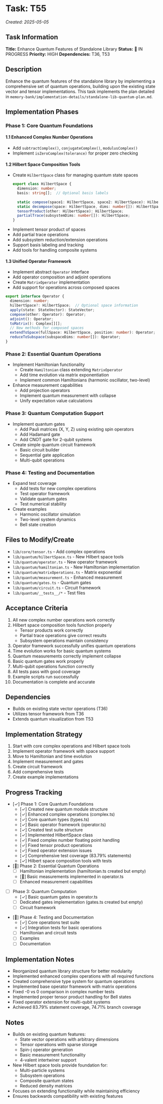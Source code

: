 # Task: T55
*Created: 2025-05-05*

## Task Information
**Title:** Enhance Quantum Features of Standalone Library
**Status:** 🔄 IN PROGRESS
**Priority:** HIGH
**Dependencies:** T36, T53

## Description
Enhance the quantum features of the standalone library by implementing a comprehensive set of quantum operations, building upon the existing state vector and tensor implementations. This task implements the plan detailed in `memory-bank/implementation-details/standalone-lib-quantum-plan.md`.

## Implementation Phases

### Phase 1: Core Quantum Foundations

#### 1.1 Enhanced Complex Number Operations
- Add `subtractComplex()`, `conjugateComplex()`, `modulusComplex()`
- Implement `isZeroComplex(tolerance)` for proper zero checking

#### 1.2 Hilbert Space Composition Tools
- Create `HilbertSpace` class for managing quantum state spaces
  ```typescript
  export class HilbertSpace {
    dimension: number;
    basis: string[];  // Optional basis labels
    
    static compose(space1: HilbertSpace, space2: HilbertSpace): HilbertSpace;
    static decompose(space: HilbertSpace, dims: number[]): HilbertSpace[];
    tensorProduct(other: HilbertSpace): HilbertSpace;
    partialTrace(subsystemDims: number[]): HilbertSpace;
  }
  ```
- Implement tensor product of spaces
- Add partial trace operations
- Add subsystem reduction/extension operations
- Support basis labeling and tracking
- Add tools for handling composite systems

#### 1.3 Unified Operator Framework
- Implement abstract `Operator` interface
- Add operator composition and adjoint operations
- Create `MatrixOperator` implementation
- Add support for operations across composed spaces
```typescript
export interface Operator {
  dimension: number;
  hilbertSpace?: HilbertSpace;  // Optional space information
  apply(state: StateVector): StateVector;
  compose(other: Operator): Operator;
  adjoint(): Operator;
  toMatrix(): Complex[][];
  // New methods for composed spaces
  extendToSpace(fullSpace: HilbertSpace, position: number): Operator;
  reduceToSubspace(subspaceDims: number[]): Operator;
}
```

### Phase 2: Essential Quantum Operations
- Implement Hamiltonian functionality
  - Create `Hamiltonian` class extending `MatrixOperator`
  - Add time evolution via matrix exponentiation
  - Implement common Hamiltonians (harmonic oscillator, two-level)
- Enhance measurement capabilities
  - Add projection operators
  - Implement quantum measurement with collapse
  - Unify expectation value calculations

### Phase 3: Quantum Computation Support
- Implement quantum gates
  - Add Pauli matrices (X, Y, Z) using existing spin operators
  - Add Hadamard gate
  - Add CNOT gate for 2-qubit systems
- Create simple quantum circuit framework
  - Basic circuit builder
  - Sequential gate application
  - Multi-qubit operations

### Phase 4: Testing and Documentation
- Expand test coverage
  - Add tests for new complex operations
  - Test operator framework
  - Validate quantum gates
  - Test numerical stability
- Create examples
  - Harmonic oscillator simulation
  - Two-level system dynamics
  - Bell state creation

## Files to Modify/Create
- `lib/core/tensor.ts` - Add complex operations
- `lib/quantum/hilbertSpace.ts` - New Hilbert space tools
- `lib/quantum/operator.ts` - New operator framework
- `lib/quantum/hamiltonian.ts` - New Hamiltonian implementation
- `lib/quantum/matrixOperations.ts` - Matrix exponential
- `lib/quantum/measurement.ts` - Enhanced measurement
- `lib/quantum/gates.ts` - Quantum gates
- `lib/quantum/circuit.ts` - Circuit framework
- `lib/quantum/__tests__/*` - Test files

## Acceptance Criteria
1. All new complex number operations work correctly
2. Hilbert space composition tools function properly
   - Tensor products work correctly
   - Partial trace operations give correct results
   - Subsystem operations maintain consistency
3. Operator framework successfully unifies quantum operations
4. Time evolution works for basic quantum systems
5. Quantum measurements correctly implement collapse
6. Basic quantum gates work properly
7. Multi-qubit operations function correctly
8. All tests pass with good coverage
9. Example scripts run successfully
10. Documentation is complete and accurate

## Dependencies
- Builds on existing state vector operations (T36)
- Utilizes tensor framework from T36
- Extends quantum visualization from T53

## Implementation Strategy
1. Start with core complex operations and Hilbert space tools
2. Implement operator framework with space support
3. Move to Hamiltonian and time evolution
4. Implement measurement and gates
5. Create circuit framework
6. Add comprehensive tests
7. Create example implementations

## Progress Tracking
- [✓] Phase 1: Core Quantum Foundations
  - [✓] Created new quantum module structure
  - [✓] Enhanced complex operations (complex.ts)
  - [✓] Core quantum types (types.ts)
  - [✓] Basic operator framework (operator.ts)
  - [✓] Created test suite structure
  - [✓] Implemented HilbertSpace class
  - [✓] Fixed complex number floating point handling
  - [✓] Fixed tensor product operations
  - [✓] Fixed operator extension issues
  - [✓] Comprehensive test coverage (83.79% statements)
  - [✓] Hilbert space composition tools with tests
- [🔄] Phase 2: Essential Quantum Operations
  - [ ] Hamiltonian implementation (hamiltonian.ts created but empty)
  - [🔄] Basic measurements implemented in operator.ts
  - [ ] Enhanced measurement capabilities
- [ ] Phase 3: Quantum Computation
  - [✓] Basic quantum gates in operator.ts
  - [ ] Dedicated gates implementation (gates.ts created but empty)
  - [ ] Circuit framework
- [🔄] Phase 4: Testing and Documentation
  - [✓] Core operations test suite
  - [✓] Integration tests for basic operations
  - [ ] Hamiltonian and circuit tests
  - [ ] Examples
  - [ ] Documentation

## Implementation Notes
- Reorganized quantum library structure for better modularity
- Implemented enhanced complex operations with all required functions
- Created comprehensive type system for quantum operations
- Implemented base operator framework with matrix operations
- Fixed -0 vs 0 comparison in complex number tests
- Implemented proper tensor product handling for Bell states
- Fixed operator extension for multi-qubit systems
- Achieved 83.79% statement coverage, 74.71% branch coverage

## Notes
- Builds on existing quantum features:
  - State vector operations with arbitrary dimensions
  - Tensor operations with sparse storage
  - Spin-j operator generation
  - Basic measurement functionality
  - 4-valent intertwiner support
- New Hilbert space tools provide foundation for:
  - Multi-particle systems
  - Subsystem operations
  - Composite quantum states
  - Reduced density matrices
- Focuses on extending functionality while maintaining efficiency
- Ensures backwards compatibility with existing features